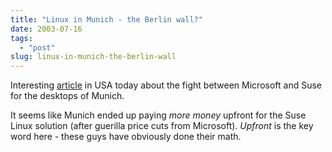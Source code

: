 ```yaml
---
title: "Linux in Munich - the Berlin wall?"
date: 2003-07-16
tags: 
  - "post"
slug: linux-in-munich-the-berlin-wall
---
```


Interesting [article](http://www.usatoday.com/usatonline/20030714/5320229s.htm) in USA today about the fight between Microsoft and Suse for the desktops of Munich.

It seems like Munich ended up paying _more money_ upfront for the Suse Linux solution (after guerilla price cuts from Microsoft). _Upfront_ is the key word here - these guys have obviously done their math.
